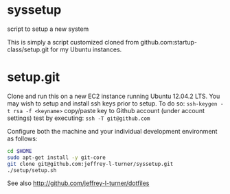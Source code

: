 syssetup
========

script to setup a new system


This is simply a script customized cloned from github.com:startup-class/setup.git for my Ubuntu instances.


setup.git
=========
Clone and run this on a new EC2 instance running Ubuntu 12.04.2 LTS. You may wish to setup and install ssh keys prior to setup. To do so:
`ssh-keygen -t rsa -f <keyname>`
copy/paste key to Github account (under account settings)
test by executing: `ssh -T git@github.com`

Configure both the machine and your individual development environment as
follows:

```sh
cd $HOME
sudo apt-get install -y git-core
git clone git@github.com:jeffrey-l-turner/syssetup.git
./setup/setup.sh   
```

See also http://github.com/jeffrey-l-turner/dotfiles
